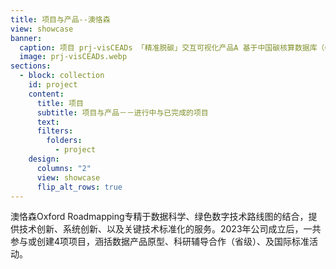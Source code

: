 ```yaml
---
title: 项目与产品--澳恪森
view: showcase
banner:
  caption: 项目 prj-visCEADs 「精准脱碳」交互可视化产品A 基于中国碳核算数据库（CEADs）
  image: prj-visCEADs.webp
sections:
  - block: collection
    id: project
    content:
      title: 项目
      subtitle: 项目与产品－－进行中与已完成的项目
      text: 
      filters:
        folders:
          - project
    design:
      columns: "2"
      view: showcase
      flip_alt_rows: true
---
```

<style>
#top > div.page-body > div:nth-child(3) > div:nth-child(2) {
    display: block;
    background-size: 100% 100%;
    background-image: url(https://oxon8.netlify.app/media/prj-visCEADs.webp);
}

#top > div.page-body > div:nth-child(3) > div:nth-child(2) > div > div:nth-child(1){
   background-color: rgba(255, 255, 224, 0.85);
}

.section-subheading {
   background-color: rgba(255, 255, 224, 0.98);
   font-size: 1.5rem !important;
}
</style>

澳恪森Oxford Roadmapping专精于<i class="ai ai-dataverse ai-3x fa-bounce"></i>数据科学、绿色数字技术路线图的结合，提供技术创新、系统创新、以及关键技术标准化的服务。2023年公司成立后，一共参与或创建4项项目，涵括数据产品原型、科研辅导合作（省级）、及国际标准活动。 


